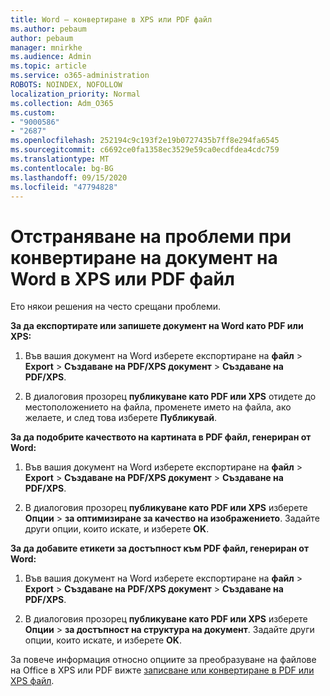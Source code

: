 ```yaml
---
title: Word – конвертиране в XPS или PDF файл
ms.author: pebaum
author: pebaum
manager: mnirkhe
ms.audience: Admin
ms.topic: article
ms.service: o365-administration
ROBOTS: NOINDEX, NOFOLLOW
localization_priority: Normal
ms.collection: Adm_O365
ms.custom:
- "9000586"
- "2687"
ms.openlocfilehash: 252194c9c193f2e19b0727435b7ff8e294fa6545
ms.sourcegitcommit: c6692ce0fa1358ec3529e59ca0ecdfdea4cdc759
ms.translationtype: MT
ms.contentlocale: bg-BG
ms.lasthandoff: 09/15/2020
ms.locfileid: "47794828"
---
```

# <a name="resolve-issues-converting-a-word-document-to-xps-or-pdf"></a>Отстраняване на проблеми при конвертиране на документ на Word в XPS или PDF файл

Ето някои решения на често срещани проблеми. 

**За да експортирате или запишете документ на Word като PDF или XPS:**

1. Във вашия документ на Word изберете експортиране на **файл**  >  **Export**  >  **Създаване на PDF/XPS документ**  >  **Създаване на PDF/XPS**.

2. В диалоговия прозорец **публикуване като PDF или XPS** отидете до местоположението на файла, променете името на файла, ако желаете, и след това изберете **Публикувай**.

**За да подобрите качеството на картината в PDF файл, генериран от Word:**

1. Във вашия документ на Word изберете експортиране на **файл**  >  **Export**  >  **Създаване на PDF/XPS документ**  >  **Създаване на PDF/XPS**.

2. В диалоговия прозорец **публикуване като PDF или XPS** изберете **Опции**  >  **за оптимизиране за качество на изображението**. Задайте други опции, които искате, и изберете **OK**. 

**За да добавите етикети за достъпност към PDF файл, генериран от Word:**
 
1. Във вашия документ на Word изберете експортиране на **файл**  >  **Export**  >  **Създаване на PDF/XPS документ**  >  **Създаване на PDF/XPS**.

2. В диалоговия прозорец **публикуване като PDF или XPS** изберете **Опции**  >  **за достъпност на структура на документ**. Задайте други опции, които искате, и изберете **OK**.

За повече информация относно опциите за преобразуване на файлове на Office в XPS или PDF вижте [записване или конвертиране в PDF или XPS файл](https://support.office.com/article/d85416c5-7d77-4fd6-a216-6f4bf7c7c110).